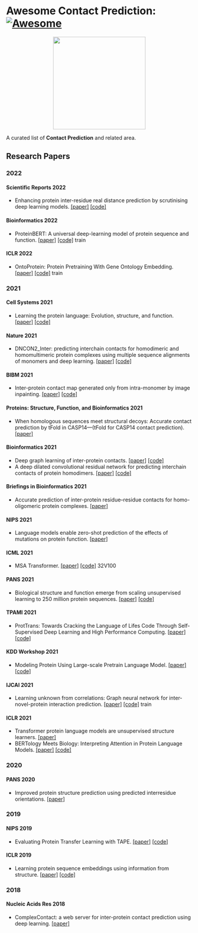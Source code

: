 # Awesome Contact Prediction:[![Awesome](https://awesome.re/badge.svg)](https://awesome.re)

<p align="center">
  <img width="250" src="https://camo.githubusercontent.com/1131548cf666e1150ebd2a52f44776d539f06324/68747470733a2f2f63646e2e7261776769742e636f6d2f73696e647265736f726875732f617765736f6d652f6d61737465722f6d656469612f6c6f676f2e737667" "Awesome!">
</p>

A curated list of **Contact Prediction** and related area. 




## Research Papers
### 2022
#### Scientific Reports 2022
- Enhancing protein inter-residue real distance prediction by scrutinising deep learning models. [[paper]](https://www.nature.com/articles/s41598-021-04441-y.pdf) [[code]](https://gitlab.com/mahnewton/sdp)
#### Bioinformatics 2022
- ProteinBERT: A universal deep-learning model of protein sequence and function. [[paper]](https://watermark.silverchair.com/btac020.pdf?token=AQECAHi208BE49Ooan9kkhW_Ercy7Dm3ZL_9Cf3qfKAc485ysgAAAy0wggMpBgkqhkiG9w0BBwagggMaMIIDFgIBADCCAw8GCSqGSIb3DQEHATAeBglghkgBZQMEAS4wEQQMZdqHcsS6IhA-lncPAgEQgIIC4JDsSqO3DG9TaG9QgH4DR53nVr2u8XAjV6verf3mjMZsJwGtQBfhscQhT6x4iAiCCqJIyEVpkdppJ0Up4s9C8HBMOkCbzlNvhotBG46yNdzSwVKbHGQ5vpWiefg8nSAz7JydT6vtNV4mvxS3njMkWgb_uzIXCRF9KiMqlmLeU8VpZ18wqOCI9ttqzYh6I_nyDnurrj6RuGwb28c8oVNFF14BRUT7T41Te2eGga6aLvSionWy26kwYXSg7liNHkXdWZoTgYI5Zwo5Ogarries-GZo9cqDjsvX9YZhYvUagyIonBseVofkmmsfvNs4oXDVI8m8h3xPN4xNireXOfLLVdW3XDF2X8nQnGdIExN6jEjtoiCp3e6meuF3XbDpVorU2YzW56pBNnGMAQvEvhxqK2FJy6E-oC_pRhUtXX6YBlQ0XPJkWT2ofs-x3QAQEGSJNMGCgn4A--8iw1f6aFfA47EjtqjNENkzoe8n3G4UncKSvNEprN1UzU-XjeiLTsyDMJ554mNiYV8rSk7lkxDe1VEwDNGy7nBE7ElIWAZZCvNvhHCGg191ljvxK2kfAbwwpRgP4NxrSrnXw9D7EReeyR_oqhQWNVNi-9-9YBi7NzgdNWjTDOGWNpGvpzsdk7f8l-BQND1H4xIiSpVyamHeL2D_J__0juABIguKEhJhLpJuFwpk4co6ZORmcxtx7KnwFeTmcLP_LdEKNLvgKHODL9qqmbCWlV5sj3WFdD9u3SgFD2BhWpNjCVwWTPeEu4RffSNh7O-d9Io8o9kiQ4Ivf9CNZjuFnAgnlNT6FMzAaG8e9wZt8IQvZbNkKlukWXSbdN81rc0vSyQqJTKkQM9iL99O1MlZ19PaJTV52_vmcVCJ0xE4HS7NyrFcFD1N4q_Vn3Zjtj_JAaKtY5oCjuS-Mt3Juidq5Jt6-K1j5F_3orZwd9MAtTzulZMIMYc0TZFs1Bgk28iiYaSGphf4aZfCksA)
 [[code]](https://github.com/nadavbra/protein_bert) train
#### ICLR 2022
- OntoProtein: Protein Pretraining With Gene Ontology Embedding. [[paper]](https://arxiv.org/pdf/2201.11147.pdf) [[code]](https://github.com/zjunlp/OntoProtein) train


### 2021
#### Cell Systems 2021
- Learning the protein language: Evolution, structure, and function. [[paper]](https://pdf.sciencedirectassets.com/312390/1-s2.0-S2405471220X0010X/1-s2.0-S2405471221002039/main.pdf?X-Amz-Security-Token=IQoJb3JpZ2luX2VjENf%2F%2F%2F%2F%2F%2F%2F%2F%2F%2FwEaCXVzLWVhc3QtMSJGMEQCIH0K8MGLsSNruXJ3lX1mELpxJfjPPbr8isqWZ%2BUDbaIXAiAB0S6Vm3%2FIHqgZAafQOnQzXwMpHZ4eTgt%2FKwH5yhCIOyrbBAiQ%2F%2F%2F%2F%2F%2F%2F%2F%2F%2F8BEAQaDDA1OTAwMzU0Njg2NSIMR2yODCFB4vVF3IFlKq8EIh8%2FSIYE8NjCCtrv9g4EFj5iqqcAiL4Tj8JHhr7S6VYTNomLhXxa6V%2BotLKT8IL65H1gAW3%2F8RlTypl1tP1BR8ag56oaA%2Fqw1eC27lp201IGtxthCEJTUPNyl7vzJmDvtf%2FG6tJaIK68ZIZHnu6v2DZ7KqT2XilS2mdJ%2FEAjMEVfZW4%2Be7iZqBwQ0%2Ft%2FrCQtZg0TGCmNz7OaeoEEaiAbBQqhwiz4ibhoNIqiquUe%2F%2FJp9wu%2Fz2jhN7UW7lSH0jaFUKHxx8nl%2Bx6ZRw%2FATLyUiSvnojrj%2BpvZv13jIYwwvpPUMZPWX0CGspGh%2BCHn0dGkGDGkbCYMiLQdlu02egxh%2BrvXcIARYJX9%2BJron87VWzyQ7jox48476rW91rpqkUFsdd7BZG2%2BiTtmHShQVmoH%2FLwx41mnTET1s5s2LpAdvXke2NMixDkgDjvIkdknYlGJQr0Ez%2F4JyVYp1eAYF9xkNd9iVWWVQia8kRLIMPK3okSfjwmCqRbjxQlqMy5hWDaTQGAH9Nz%2BPWLoGR5kS0SBfP011604crwzr8lO%2FDCYOzVlxP43rwOYszEdM7RpL1%2FVE69NxQy2fMYhOj2Mr5zTkfaS85FJY3trKiQVNx9ValnAJZeIUbICVWcDCjvNkOKrgXkbKC4FBf3yvXLjWPZcflaySHKUDuGlZy%2FaNHC8b7RWwVixVgBezIYZxv7CXJxzTGrL%2FneBLuunxV%2BbFl75E%2Fk2AL52umc%2B3lumIYRGyDD46pqTBjqqAbaPP6q69hAgF1ZxbfUDq9HBZ%2BK9bBdXJzEWZz2adEnFGKF0iNZroIL2lYCkGkfmmGqKy3AYsY3oS49%2FJglAuIWbMH9QWq%2Fr3XaP%2Bc%2Fz2U0jQm%2BSCg8FRcE%2BIeruoxH3Ok1kBkmOLpUJkv49%2FCHZ5eoXVW2ymgLyA6gCIjR6jGOd1OlQt%2BJT02%2F4hDK%2FPR8Wiewc4m4qEqkdF%2Bwp155hVWigOU4ZL%2Bhb4R4G&X-Amz-Algorithm=AWS4-HMAC-SHA256&X-Amz-Date=20220425T155714Z&X-Amz-SignedHeaders=host&X-Amz-Expires=300&X-Amz-Credential=ASIAQ3PHCVTYZ3C25XVZ%2F20220425%2Fus-east-1%2Fs3%2Faws4_request&X-Amz-Signature=a15db95e4de83e8e51013a9b378c74620983b16dc1c52cb3ea97f9e086145c29&hash=aadb64b8f790ddb14a958799eccb8cad49179f55b78053af1433238f6df9c9d2&host=68042c943591013ac2b2430a89b270f6af2c76d8dfd086a07176afe7c76c2c61&pii=S2405471221002039&tid=spdf-1327a5c9-505e-4c44-b62a-128a7dd74197&sid=6160f8839cd2284fa50afe17278cd783932bgxrqa&type=client&ua=4d565157575406540d0456&rr=701845f6bc8396d7) [[code]](https://github.com/tbepler/prose)
#### Nature 2021
- DNCON2_Inter: predicting interchain contacts for homodimeric and homomultimeric protein complexes using multiple sequence alignments of monomers and deep learning. [[paper]](https://www.nature.com/articles/s41598-021-91827-7.pdf?origin=ppub) [[code]](https://github.com/jianlin-cheng/DNCON2_Inter)
#### BIBM 2021
- Inter-protein contact map generated only from intra-monomer by image inpainting. [[paper]](https://ieeexplore.ieee.org/document/9669709) [[code]](https://github.com/huangh0408/protein-dimer-inpainting)
#### Proteins: Structure, Function, and Bioinformatics 2021
- When homologous sequences meet structural decoys: Accurate contact prediction by tFold in CASP14—(tFold for CASP14 contact prediction). [[paper]](https://onlinelibrary.wiley.com/doi/full/10.1002/prot.26232)
#### Bioinformatics 2021
- Deep graph learning of inter-protein contacts. [[paper]](https://academic.oup.com/bioinformatics/advance-article-abstract/doi/10.1093/bioinformatics/btab761/6424887) [[code]](https://github.com/zw2x/glinter)
- A deep dilated convolutional residual network for predicting interchain contacts of protein homodimers. [[paper]](https://www.biorxiv.org/content/10.1101/2021.09.19.460941v1.full.pdf) [[code]](https://github.com/jianlin-cheng/DRCon)
#### Briefings in Bioinformatics 2021
- Accurate prediction of inter-protein residue–residue contacts for homo-oligomeric protein complexes. [[paper]](https://academic.oup.com/bib/article/22/5/bbab038/6159364?login=true)

#### NIPS 2021
- Language models enable zero-shot prediction of the effects of mutations on protein function. [[paper]](https://www.biorxiv.org/content/10.1101/2021.07.09.450648v1.full.pdf)
#### ICML 2021
- MSA Transformer. [[paper]](http://proceedings.mlr.press/v139/rao21a/rao21a.pdf) [[code]](https://github.com/rmrao/msa-transformer) 32V100
#### PANS 2021
- Biological structure and function emerge from scaling unsupervised learning to 250 million protein sequences. [[paper]](https://www.biorxiv.org/content/10.1101/622803v4.full.pdf)  [[code]](https://github.com/facebookresearch/esm)
#### TPAMI 2021
- ProtTrans: Towards Cracking the Language of Lifes Code Through Self-Supervised Deep Learning and High Performance Computing. [[paper]](https://ieeexplore.ieee.org/document/9477085/) [[code]](https://github.com/agemagician/ProtTrans)
#### KDD Workshop 2021
- Modeling Protein Using Large-scale Pretrain Language Model. [[paper]](https://arxiv.org/pdf/2108.07435.pdf) [[code]](https://github.com/THUDM/ProteinLM)
#### IJCAI 2021
- Learning unknown from correlations: Graph neural network for inter-novel-protein interaction prediction. [[paper]](https://arxiv.org/pdf/2105.06709.pdf) [[code]](https://github.com/lvguofeng/GNN_PPI) train
#### ICLR 2021
- Transformer protein language models are unsupervised structure learners. [[paper]](https://www.biorxiv.org/content/10.1101/2020.12.15.422761v1.full.pdf)
- BERTology Meets Biology: Interpreting Attention in Protein Language Models. [[paper]](https://arxiv.org/pdf/2006.15222.pdf) [[code]](https://github.com/salesforce/provis)


### 2020
#### PANS 2020
- Improved protein structure prediction using predicted interresidue orientations. [[paper]](https://www.pnas.org/doi/10.1073/pnas.1914677117)

### 2019
#### NIPS 2019
- Evaluating Protein Transfer Learning with TAPE. [[paper]](https://arxiv.org/pdf/1906.08230.pdf) [[code]](https://github.com/songlab-cal/tape)
#### ICLR 2019
- Learning protein sequence embeddings using information from structure. [[paper]](https://arxiv.org/pdf/1902.08661.pdf) [[code]](https://github.com/tbepler/protein-sequence-embedding-iclr2019)

### 2018
#### Nucleic Acids Res 2018
- ComplexContact: a web server for inter-protein contact prediction using deep learning. [[paper]](https://repository.kaust.edu.sa/bitstream/handle/10754/627970/gky420.pdf?sequence=1)

[comment]: <> (https://github.com/Yijia-Xiao/Undergrad-protein-pretrain)